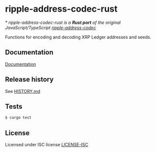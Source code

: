 # ripple-address-codec-rust

_\* ripple-address-codec-rust is a **Rust port** of the original JavaScript/TypeScript [ripple-address-codec](https://github.com/ripple/ripple-address-codec)_

Functions for encoding and decoding XRP Ledger addresses and seeds.


## Documentation

[Documentation](https://docs.rs/ripple-address-codec/)


## Release history

See [HISTORY.md](HISTORY.md)

## Tests

```bash
$ cargo test
```


## License

Licensed under ISC license [LICENSE-ISC](LICENSE-ISC)

